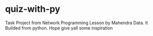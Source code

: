# quiz-with-py
Task Project from Network Programming Lesson by Mahendra Data. It Builded from python. Hope give yall some inspiration

